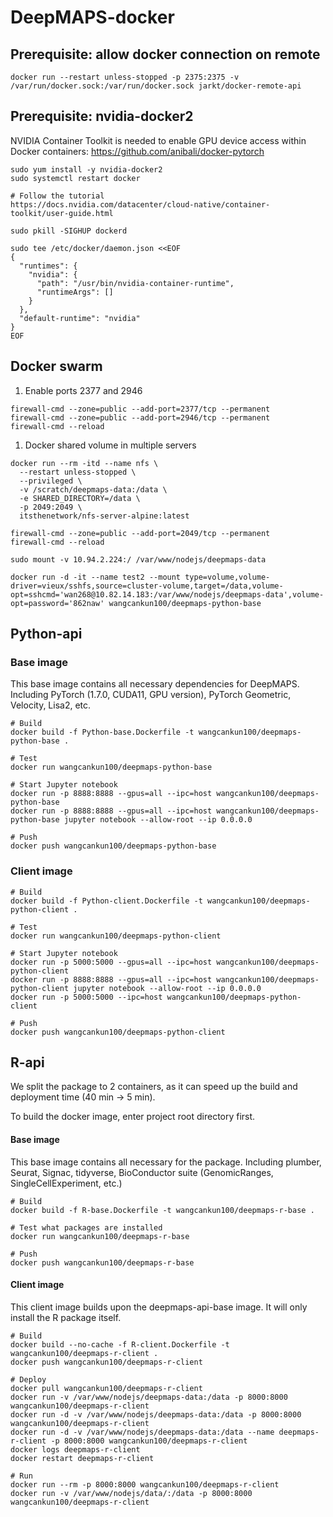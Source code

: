 # DeepMAPS-docker

## Prerequisite: allow docker connection on remote

```{bash}
docker run --restart unless-stopped -p 2375:2375 -v /var/run/docker.sock:/var/run/docker.sock jarkt/docker-remote-api
```

## Prerequisite: nvidia-docker2

NVIDIA Container Toolkit is needed to enable GPU device access within Docker containers:
https://github.com/anibali/docker-pytorch

```{bash}
sudo yum install -y nvidia-docker2
sudo systemctl restart docker

# Follow the tutorial
https://docs.nvidia.com/datacenter/cloud-native/container-toolkit/user-guide.html

sudo pkill -SIGHUP dockerd

sudo tee /etc/docker/daemon.json <<EOF
{
  "runtimes": {
    "nvidia": {
      "path": "/usr/bin/nvidia-container-runtime",
      "runtimeArgs": []
    }
  },
  "default-runtime": "nvidia"
}
EOF

```

## Docker swarm

1. Enable ports 2377 and 2946

```{bash}
firewall-cmd --zone=public --add-port=2377/tcp --permanent
firewall-cmd --zone=public --add-port=2946/tcp --permanent
firewall-cmd --reload
```

1. Docker shared volume in multiple servers

```{bash}
docker run --rm -itd --name nfs \
  --restart unless-stopped \
  --privileged \
  -v /scratch/deepmaps-data:/data \
  -e SHARED_DIRECTORY=/data \
  -p 2049:2049 \
  itsthenetwork/nfs-server-alpine:latest

firewall-cmd --zone=public --add-port=2049/tcp --permanent
firewall-cmd --reload

sudo mount -v 10.94.2.224:/ /var/www/nodejs/deepmaps-data

docker run -d -it --name test2 --mount type=volume,volume-driver=vieux/sshfs,source=cluster-volume,target=/data,volume-opt=sshcmd='wan268@10.82.14.183:/var/www/nodejs/deepmaps-data',volume-opt=password='862naw' wangcankun100/deepmaps-python-base 

```
## Python-api

### Base image

This base image contains all necessary dependencies for DeepMAPS. Including PyTorch (1.7.0, CUDA11, GPU version), PyTorch Geometric, Velocity, Lisa2, etc.

```{bash, eval=FALSE}
# Build
docker build -f Python-base.Dockerfile -t wangcankun100/deepmaps-python-base .

# Test
docker run wangcankun100/deepmaps-python-base

# Start Jupyter notebook
docker run -p 8888:8888 --gpus=all --ipc=host wangcankun100/deepmaps-python-base
docker run -p 8888:8888 --gpus=all --ipc=host wangcankun100/deepmaps-python-base jupyter notebook --allow-root --ip 0.0.0.0

# Push
docker push wangcankun100/deepmaps-python-base
```

### Client image

```{bash, eval=FALSE}
# Build
docker build -f Python-client.Dockerfile -t wangcankun100/deepmaps-python-client .

# Test
docker run wangcankun100/deepmaps-python-client

# Start Jupyter notebook
docker run -p 5000:5000 --gpus=all --ipc=host wangcankun100/deepmaps-python-client
docker run -p 8888:8888 --gpus=all --ipc=host wangcankun100/deepmaps-python-client jupyter notebook --allow-root --ip 0.0.0.0
docker run -p 5000:5000 --ipc=host wangcankun100/deepmaps-python-client

# Push
docker push wangcankun100/deepmaps-python-client
```

## R-api

We split the package to 2 containers, as it can speed up the build and deployment time (40 min ->  5 min).

To build the docker image, enter project root directory first.

#### Base image

This base image contains all necessary for the package. Including plumber, Seurat, Signac, tidyverse, BioConductor suite (GenomicRanges, SingleCellExperiment, etc.)

```{bash, eval=FALSE}
# Build
docker build -f R-base.Dockerfile -t wangcankun100/deepmaps-r-base .

# Test what packages are installed
docker run wangcankun100/deepmaps-r-base

# Push
docker push wangcankun100/deepmaps-r-base
```

#### Client image

This client image builds upon the deepmaps-api-base image. It will only install the R package itself.

```{bash, eval=FALSE}
# Build
docker build --no-cache -f R-client.Dockerfile -t wangcankun100/deepmaps-r-client .
docker push wangcankun100/deepmaps-r-client

# Deploy
docker pull wangcankun100/deepmaps-r-client
docker run -v /var/www/nodejs/deepmaps-data:/data -p 8000:8000 wangcankun100/deepmaps-r-client
docker run -d -v /var/www/nodejs/deepmaps-data:/data -p 8000:8000 wangcankun100/deepmaps-r-client
docker run -d -v /var/www/nodejs/deepmaps-data:/data --name deepmaps-r-client -p 8000:8000 wangcankun100/deepmaps-r-client
docker logs deepmaps-r-client
docker restart deepmaps-r-client

# Run
docker run --rm -p 8000:8000 wangcankun100/deepmaps-r-client
docker run -v /var/www/nodejs/data/:/data -p 8000:8000 wangcankun100/deepmaps-r-client

```
